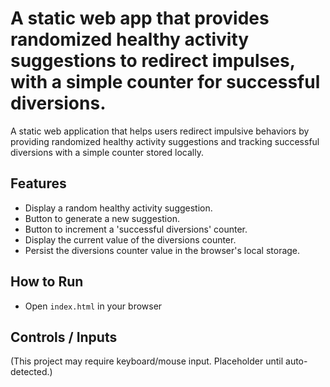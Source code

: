 # A static web app that provides randomized healthy activity suggestions to redirect impulses, with a simple counter for successful diversions.

A static web application that helps users redirect impulsive behaviors by providing randomized healthy activity suggestions and tracking successful diversions with a simple counter stored locally.

## Features
- Display a random healthy activity suggestion.
- Button to generate a new suggestion.
- Button to increment a 'successful diversions' counter.
- Display the current value of the diversions counter.
- Persist the diversions counter value in the browser's local storage.

## How to Run
- Open `index.html` in your browser

## Controls / Inputs
(This project may require keyboard/mouse input. Placeholder until auto-detected.)
